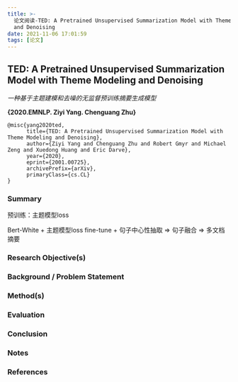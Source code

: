 ```yaml
---
title: >-
  论文阅读-TED: A Pretrained Unsupervised Summarization Model with Theme Modeling
  and Denoising
date: 2021-11-06 17:01:59
tags: [论文]
---
```


## TED: A Pretrained Unsupervised Summarization Model with Theme Modeling and Denoising

*一种基于主题建模和去噪的无监督预训练摘要生成模型*

**{2020.EMNLP. Ziyi Yang. Chenguang Zhu}**

```
@misc{yang2020ted,
      title={TED: A Pretrained Unsupervised Summarization Model with Theme Modeling and Denoising}, 
      author={Ziyi Yang and Chenguang Zhu and Robert Gmyr and Michael Zeng and Xuedong Huang and Eric Darve},
      year={2020},
      eprint={2001.00725},
      archivePrefix={arXiv},
      primaryClass={cs.CL}
}
```

### **Summary**

预训练：主题模型loss

Bert-White + 主题模型loss fine-tune + 句子中心性抽取 => 句子融合 => 多文档摘要

### **Research Objective(s)**





### **Background / Problem Statement**



### **Method(s)**



### **Evaluation**



### **Conclusion**



### **Notes**



### **References**




